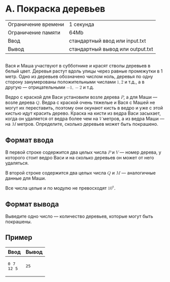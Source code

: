 <div class="problem-statement">
   <div class="header">
      <h1 class="title">A. Покраска деревьев</h1>
      <table>
         <tr class="time-limit">
            <td class="property-title">Ограничение времени</td>
            <td>1&nbsp;секунда</td>
         </tr>
         <tr class="memory-limit">
            <td class="property-title">Ограничение памяти</td>
            <td>64Mb</td>
         </tr>
         <tr class="input-file">
            <td class="property-title">Ввод</td>
            <td colspan="1">стандартный ввод или input.txt</td>
         </tr>
         <tr class="output-file">
            <td class="property-title">Вывод</td>
            <td colspan="1">стандартный вывод или output.txt</td>
         </tr>
      </table>
   </div>
   <h2></h2>
   <div class="legend"> Вася и Маша участвуют в субботнике и красят стволы деревьев в белый цвет. Деревья растут вдоль улицы через равные промежутки
      в 1 метр. Одно из деревьев обозначено числом ноль, деревья по одну сторону занумерованы положительными числами <!--l. 47--><math
      display="inline" style="text-indent: 0em;" xmlns="http://www.w3.org/1998/Math/MathML"><mn>1</mn><mo>,</mo><mn>2</mn></math>
      и т.д., а в другую&nbsp;— отрицательными <!--l. 47--><math display="inline" style="text-indent: 0em;" xmlns="http://www.w3.org/1998/Math/MathML">
      <mo>−</mo> <mn>1</mn><mo>,</mo><mo>−</mo><mn>2</mn></math> и т.д. <!--l. 49-->
      <p style="text-indent: 0em;">Ведро с краской для Васи установили возле дерева <!--l. 49--><math display="inline" style="text-indent:
      0em;" xmlns="http://www.w3.org/1998/Math/MathML"><mi>P</mi></math>, а для Маши&nbsp;— возле дерева <!--l. 49--><math display="inline"
      style="text-indent: 0em;" xmlns="http://www.w3.org/1998/Math/MathML"><mi>Q</mi></math>. Ведра с краской очень тяжелые и Вася
      с Машей не могут их переставить, поэтому они окунают кисть в ведро и уже с этой кистью идут красить дерево. Краска на кисти
      из ведра Васи засыхает, когда он удаляется от ведра более чем на <!--l. 49--><math display="inline" style="text-indent: 0em;"
      xmlns="http://www.w3.org/1998/Math/MathML"><mi>V</mi> </math> метров, а из ведра Маши&nbsp;— на <!--l. 49--><math display="inline"
      style="text-indent: 0em;" xmlns="http://www.w3.org/1998/Math/MathML"><mi>M</mi></math> метров. Определите, сколько деревьев
      может быть покрашено. </p>
      
   </div>
   <h2>Формат ввода</h2>
   <div class="input-specification"> В первой строке содержится два целых числа <!--l. 52--><math display="inline" style="text-indent: 0em;" xmlns="http://www.w3.org/1998/Math/MathML"><mi>P</mi></math>
      и <!--l. 52--><math display="inline" style="text-indent: 0em;" xmlns="http://www.w3.org/1998/Math/MathML"><mi>V</mi> </math>&nbsp;—
      номер дерева, у которого стоит ведро Васи и на сколько деревьев он может от него удаляться. <!--l. 54-->
      <p style="text-indent: 0em;">В второй строке содержится два целых числа <!--l. 54--><math display="inline" style="text-indent:
      0em;" xmlns="http://www.w3.org/1998/Math/MathML"><mi>Q</mi></math> и <!--l. 54--><math display="inline" style="text-indent:
      0em;" xmlns="http://www.w3.org/1998/Math/MathML"><mi>M</mi></math>&nbsp;— аналогичные данные для Маши. <!--l. 56-->
      </p><p style="text-indent: 0em;">Все числа целые и по модулю не превосходят <!--l. 56--><math display="inline" style="text-indent:
      0em;" xmlns="http://www.w3.org/1998/Math/MathML"><mn>1</mn><msup><mrow><mn>0</mn></mrow><mrow><mn>8</mn></mrow></msup></math>.
      </p>
      <p></p>
      
   </div>
   <h2>Формат вывода</h2>
   <div class="output-specification"> Выведите одно число&nbsp;— количество деревьев, которые могут быть покрашены. </div>
   <h2>Пример</h2>
   <table class="sample-tests">
      <thead>
         <tr>
            <th>Ввод</th>
            <th>Вывод</th>
         </tr>
      </thead>
      <tbody>
         <tr>
            <td><pre>0 7
12 5
</pre></td>
            <td><pre>25
</pre></td>
